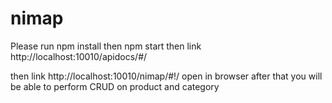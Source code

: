 # nimap

Please run npm install
then npm start
then link http://localhost:10010/apidocs/#/

then link http://localhost:10010/nimap/#!/  open in browser
after that you will be able to perform CRUD on product and category